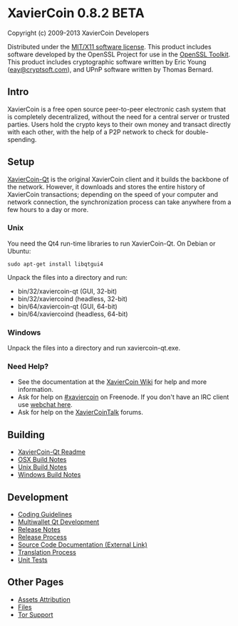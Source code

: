 XavierCoin 0.8.2 BETA 
====================

Copyright (c) 2009-2013 XavierCoin Developers

Distributed under the [MIT/X11 software license](http://www.opensource.org/licenses/mit-license.php).
This product includes software developed by the OpenSSL Project for use in the [OpenSSL Toolkit](http://www.openssl.org/). This product includes
cryptographic software written by Eric Young ([eay@cryptsoft.com](mailto:eay@cryptsoft.com)), and UPnP software written by Thomas Bernard.


Intro
---------------------
XavierCoin is a free open source peer-to-peer electronic cash system that is
completely decentralized, without the need for a central server or trusted
parties.  Users hold the crypto keys to their own money and transact directly
with each other, with the help of a P2P network to check for double-spending.


Setup
---------------------
[XavierCoin-Qt](http://xaviercoin.org/en/download) is the original XavierCoin client and it builds the backbone of the network. However, it downloads and stores the entire history of XavierCoin transactions; depending on the speed of your computer and network connection, the synchronization process can take anywhere from a few hours to a day or more.

### Unix

You need the Qt4 run-time libraries to run XavierCoin-Qt. On Debian or Ubuntu:

	sudo apt-get install libqtgui4

Unpack the files into a directory and run:

- bin/32/xaviercoin-qt (GUI, 32-bit)
- bin/32/xaviercoind (headless, 32-bit)
- bin/64/xaviercoin-qt (GUI, 64-bit)
- bin/64/xaviercoind (headless, 64-bit)



### Windows

Unpack the files into a directory and run xaviercoin-qt.exe.

### Need Help?

* See the documentation at the [XavierCoin Wiki](https://en.xaviercoin.it/wiki/Main_Page)
for help and more information.
* Ask for help on [#xaviercoin](http://webchat.freenode.net?channels=xaviercoin) on Freenode. If you don't have an IRC client use [webchat here](http://webchat.freenode.net?channels=xaviercoin).
* Ask for help on the [XavierCoinTalk](https://xaviercointalk.org/) forums.

Building
---------------------
- [XavierCoin-Qt Readme](readme-qt.md)
- [OSX Build Notes](build-osx.md)
- [Unix Build Notes](build-unix.md)
- [Windows Build Notes](build-msw.md)

Development
---------------------
- [Coding Guidelines](coding.md)
- [Multiwallet Qt Development](multiwallet-qt.md)
- [Release Notes](release-notes.md)
- [Release Process](release-process.md)
- [Source Code Documentation (External Link)](https://dev.visucore.com/xaviercoin/doxygen/)
- [Translation Process](translation_process.md)
- [Unit Tests](unit-tests.md)

Other Pages
---------------------
- [Assets Attribution](assets-attribution.md)
- [Files](files.md)
- [Tor Support](tor.md)